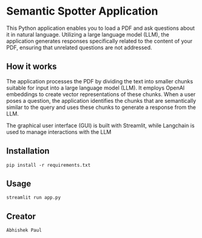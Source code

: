 # Semantic Spotter Application

This Python application enables you to load a PDF and ask questions about it in natural language. Utilizing a large language model (LLM), the application generates responses specifically related to the content of your PDF, ensuring that unrelated questions are not addressed.

## How it works

The application processes the PDF by dividing the text into smaller chunks suitable for input into a large language model (LLM). It employs OpenAI embeddings to create vector representations of these chunks. When a user poses a question, the application identifies the chunks that are semantically similar to the query and uses these chunks to generate a response from the LLM.

The graphical user interface (GUI) is built with Streamlit, while Langchain is used to manage interactions with the LLM

## Installation


```
pip install -r requirements.txt
```

## Usage

```
streamlit run app.py
```


## Creator
```
Abhishek Paul
```



